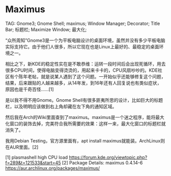 Maximus
=======

TAG: Gnome3; Gnome Shell; maximus; Window Manager; Decorator; Title Bar; 标题栏; Maximize Window; 最大化;

“众所周知”Gnome3是一个为平板电脑设计的桌面环境，虽然并没有多少平板电脑实际支持它。由于他们人很多，所以它现在也是Linux上最好的、最稳定的桌面环境之一。

相比之下，新KDE的稳定性实在是不敢恭维：运转一段时间后会出现死循环，用去很多CPU时间，使得电脑变得烫烫的，用起来卡卡的，CPU风扇吵吵的。KDE社区有个陈年老帖，就是说某人遇到了这个问题。一开始似乎还能够修复这个问题，结果，后来跟贴的人越来越多，从14年发，到16年还有人回复说也有类似症状，原因也是千奇百怪……[1]

是以我不得不用Gnome。Gnome Shell有很多匪夷所思的设计，比如巨大的标题栏，以及明明应该做到右上角却藏在左下角的通知区域。

然后我在Arch的Wiki里面查到了maximus。maximus是一个迷之程序，能将最大化窗口的装饰去掉，完美符合我所需要的效果：这样一来，最大化窗口的标题栏就消失了。

我用Debian Testing，官方源里面有，apt install maximus就能装。ArchLinux则在AUR里面。[2]

[1] plasmashell high CPU load https://forum.kde.org/viewtopic.php?f=289&t=121533&start=45
[2] Package Details: maximus 0.4.14-6 https://aur.archlinux.org/packages/maximus/
